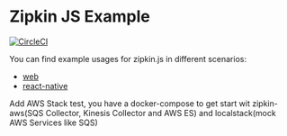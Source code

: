 # Zipkin JS Example

[![CircleCI](https://circleci.com/gh/openzipkin/zipkin-js-example.svg?style=svg)](https://circleci.com/gh/openzipkin/zipkin-js-example)

You can find example usages for zipkin.js in different scenarios:

- [web](web/)
- [react-native](react-native-example/)

Add AWS Stack test, you have a docker-compose to get start wit zipkin-aws(SQS Collector, Kinesis Collector and AWS ES) and localstack(mock AWS Services like SQS)

